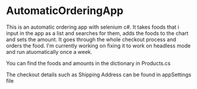 # AutomaticOrderingApp
This is an automatic ordering app with selenium c#. It takes foods that i input in the app as a list and searches for them, adds the foods to the chart and sets the amount.  It goes through the whole checkout process and orders the food.  I'm currently working on fixing it to work on headless mode and run atuomatically once a week.

You can find the foods and amounts in the dictionary in Products.cs

The checkout details such as Shipping Address can be found in appSettings file
